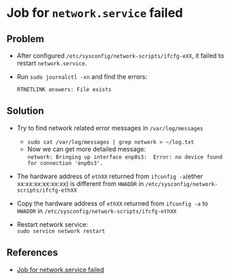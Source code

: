 # Job for `network.service` failed

## Problem
* After configured `/etc/sysconfig/network-scripts/ifcfg-eXX`, it failed to restart `network.service`.
* Run `sudo journalctl -xn` and find the errors:
  
    `RTNETLINK answers: File exists`

## Solution
* Try to find network related error messages in `/var/log/messages`

    * `sudo cat /var/log/messages | grep network > ~/log.txt`
    * Now we can get more detailed message:  
      `network: Bringing up interface enp0s3:  Error: no device found for connection 'enp0s3'.`

* The hardware address of `ethXX` returned from `ifconfig -a`(ether xx:xx:xx:xx:xx:xx) is different from `HWADDR` in `/etc/sysconfig/network-scripts/ifcfg-ethXX`

* Copy the hardware address of `ethXX` returned from `ifconfig -a` to `HWADDR` in `/etc/sysconfig/network-scripts/ifcfg-ethXX`

* Restart network service:  
  `sudo service network restart`

## References
* [Job for network.service failed](http://my.oschina.net/u/1169607/blog/345921)